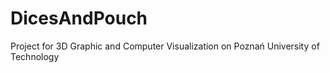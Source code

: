 # DicesAndPouch
Project for 3D Graphic and Computer Visualization on Poznań University of Technology
